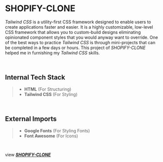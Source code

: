 # **SHOPIFY-CLONE**
*Tailwind CSS* is a utility-first CSS framework designed to enable users to create applications faster and easier. It is a highly customizable, low-level CSS framework that allows you to custom-build designs eliminating opinionated component styles that you would anyway want to override. One of the best ways to practice *Tailwind CSS* is through mini-projects that can be completed in a few days or hours. This project of *SHOPIFY-CLONE* helped me in furnishing my *Tailwind CSS* skills.
<p>&nbsp;</p>

## **Internal Tech Stack**
> - **HTML** (For Structuring)
> - **Tailwind CSS** (For Styling)
<p>&nbsp;</p>

## **External Imports**
> - **Google Fonts** (For Styling Fonts)
> - **Font Awesome** (For Icons)
<p>&nbsp;</p>

view [***SHOPIFY-CLONE***](https://shopify-yash.vercel.app)